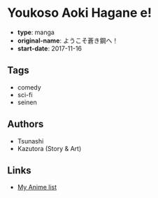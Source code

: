 # Youkoso Aoki Hagane e!

-   **type**: manga
-   **original-name**: ようこそ蒼き鋼へ！
-   **start-date**: 2017-11-16

## Tags

-   comedy
-   sci-fi
-   seinen

## Authors

-   Tsunashi
-   Kazutora (Story & Art)

## Links

-   [My Anime list](https://myanimelist.net/manga/109888/Youkoso_Aoki_Hagane_e)
